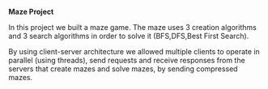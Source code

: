 **Maze Project**

In this project we built a maze game.
The maze uses 3 creation algorithms and 3 search algorithms in order to solve it (BFS,DFS,Best First Search).

By using client-server architecture we allowed multiple clients to operate in parallel (using threads), send requests and receive responses from the servers that create mazes and solve mazes, by sending compressed mazes.
 
